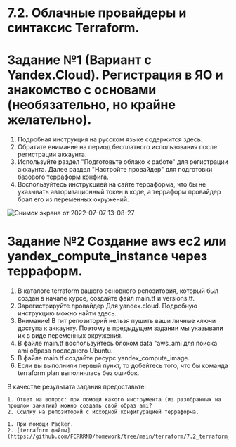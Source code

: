 # 7.2. Облачные провайдеры и синтаксис Terraform.

# Задание №1 (Вариант с Yandex.Cloud). Регистрация в ЯО и знакомство с основами (необязательно, но крайне желательно).


   1. Подробная инструкция на русском языке содержится здесь.
   2. Обратите внимание на период бесплатного использования после регистрации аккаунта.
   3. Используйте раздел "Подготовьте облако к работе" для регистрации аккаунта. Далее раздел "Настройте провайдер" для подготовки базового терраформ конфига.
   4. Воспользуйтесь инструкцией на сайте терраформа, что бы не указывать авторизационный токен в коде, а терраформ провайдер брал его из переменных окружений.

![Снимок экрана от 2022-07-07 13-08-27](https://user-images.githubusercontent.com/93032289/177749584-971f60b3-c205-4c44-af67-2f5abbeb3aae.png)

# Задание №2 Создание aws ec2 или yandex_compute_instance через терраформ.

  1. В каталоге terraform вашего основного репозитория, который был создан в начале курсе, создайте файл main.tf и versions.tf.
  2. Зарегистрируйте провайдер
        Для yandex.cloud. Подробную инструкцию можно найти здесь.
  3. Внимание! В гит репозиторий нельзя пушить ваши личные ключи доступа к аккаунту. Поэтому в предыдущем задании мы указывали их в виде переменных окружения.
  4. В файле main.tf воспользуйтесь блоком data "aws_ami для поиска ami образа последнего Ubuntu.
  5. В файле main.tf создайте ресурс yandex_compute_image.
  6. Если вы выполнили первый пункт, то добейтесь того, что бы команда terraform plan выполнялась без ошибок.

  В качестве результата задания предоставьте:

    1. Ответ на вопрос: при помощи какого инструмента (из разобранных на прошлом занятии) можно создать свой образ ami?
    2. Ссылку на репозиторий с исходной конфигурацией терраформа. 
    
    1. При помощи Packer.
    2. [terraform файлы](https://github.com/FCRRRND/homework/tree/main/terraform/7.2_terraform_syntax)

